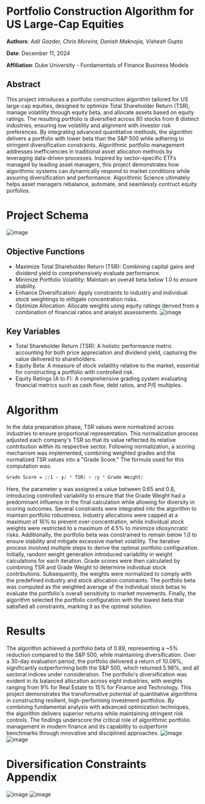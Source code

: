 # Portfolio Construction Algorithm for US Large-Cap Equities
**Authors**: _Adil Gazder, Chris Moreira, Danish Maknojia, Vishesh Gupta_


**Date**: December 11, 2024


**Affiliation**: Duke University - Fundamentals of Finance Business Models

## Abstract

This project introduces a portfolio construction algorithm tailored for US large-cap equities, designed to optimize Total Shareholder Return (TSR), manage volatility through equity beta, and allocate assets based on equity ratings. The resulting portfolio is diversified across 80 stocks from 8 distinct industries, ensuring low volatility and alignment with investor risk preferences. By integrating advanced quantitative methods, the algorithm delivers a portfolio with lower beta than the S&P 500 while adhering to stringent diversification constraints. Algorithmic portfolio management addresses inefficiencies in traditional asset allocation methods by leveraging data-driven processes. Inspired by sector-specific ETFs managed by leading asset managers, this project demonstrates how algorithmic systems can dynamically respond to market conditions while assuring diversification and performance. Algorithmic Science ultimately helps asset managers rebalance, automate, and seamlessly contruct equity porfolios. 

# Project Schema
![image](https://github.com/user-attachments/assets/6289519d-1e12-41cc-bc04-1e5f43363c3e)
 
## Objective Functions
- Maximize Total Shareholder Return (TSR): Combining capital gains and dividend yield to comprehensively evaluate performance.
- Minimize Portfolio Volatility: Maintain an overall beta below 1.0 to ensure stability.
- Enhance Diversification: Apply constraints to industry and individual stock weightings to mitigate concentration risks.
- Optimize Allocation: Allocate weights using equity ratings derived from a combination of financial ratios and analyst assessments.
![image](https://github.com/user-attachments/assets/7b87679a-3f76-4a5e-b4cb-91043132ed5e)

## Key Variables
- Total Shareholder Return (TSR): A holistic performance metric accounting for both price appreciation and dividend yield, capturing the value delivered to shareholders.
- Equity Beta: A measure of stock volatility relative to the market, essential for constructing a portfolio with controlled risk.
- Equity Ratings (A to F): A comprehensive grading system evaluating financial metrics such as cash flow, debt ratios, and P/E multiples.

# Algorithm 
In the data preparation phase, TSR values were normalized across industries to ensure proportional representation. This normalization process adjusted each company's TSR so that its value reflected its relative contribution within its respective sector. Following normalization, a scoring mechanism was implemented, combining weighted grades and the normalized TSR values into a "Grade Score." The formula used for this computation was:
```scss
Grade Score = ((1 - y) * TSR) + (y * Grade Weight)
```
Here, the parameter y was assigned a value between 0.65 and 0.8, introducing controlled variability to ensure that the Grade Weight had a predominant influence in the final calculation while allowing for diversity in scoring outcomes.
Several constraints were integrated into the algorithm to maintain portfolio robustness. Industry allocations were capped at a maximum of 16% to prevent over-concentration, while individual stock weights were restricted to a maximum of 4.5% to minimize idiosyncratic risks. Additionally, the portfolio beta was constrained to remain below 1.0 to ensure stability and mitigate excessive market volatility.
The iterative process involved multiple steps to derive the optimal portfolio configuration. Initially, random weight generation introduced variability in weight calculations for each iteration. Grade scores were then calculated by combining TSR and Grade Weight to determine individual stock contributions. Subsequently, the weights were normalized to comply with the predefined industry and stock allocation constraints. The portfolio beta was computed as the weighted average of the individual stock betas to evaluate the portfolio's overall sensitivity to market movements. Finally, the algorithm selected the portfolio configuration with the lowest beta that satisfied all constraints, marking it as the optimal solution.

# Results
The algorithm achieved a portfolio beta of 0.89, representing a ~5% reduction compared to the S&P 500, while maintaining diversification. Over a 30-day evaluation period, the portfolio delivered a return of 10.08%, significantly outperforming both the S&P 500, which returned 5.98%, and all sectoral indices under consideration. The portfolio's diversification was evident in its balanced allocation across eight industries, with weights ranging from 9% for Real Estate to 15% for Finance and Technology. This project demonstrates the transformative potential of quantitative algorithms in constructing resilient, high-performing investment portfolios. By combining fundamental analysis with advanced optimization techniques, the algorithm delivers superior returns while maintaining stringent risk controls. The findings underscore the critical role of algorithmic portfolio management in modern finance and its capability to outperform benchmarks through innovative and disciplined approaches.
![image](https://github.com/user-attachments/assets/18d2bd3a-8554-48c4-9b76-5b74c5b208c1)
![image](https://github.com/user-attachments/assets/cbe15648-4c28-4568-9f33-ffb1950c2f18)

# Diversification Constraints Appendix
![image](https://github.com/user-attachments/assets/40e61869-f34f-4d4f-a9a6-b00b202ec942)
![image](https://github.com/user-attachments/assets/1e072ba9-0678-4a35-b2be-a5fd7e753abe)

